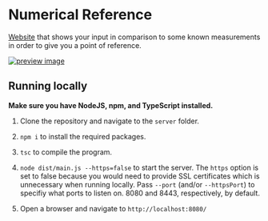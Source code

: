 # Numerical Reference
[Website](https://numericalreference.com/) that shows your input in comparison to some known measurements in order to give you a point of reference. 

[![preview image](https://i.imgur.com/IB4vBbs.png)](https://numericalreference.com/)

## Running locally

**Make sure you have NodeJS, npm, and TypeScript installed.**

1. Clone the repository and navigate to the `server` folder. 

2. `npm i` to install the required packages. 

3. `tsc` to compile the program.

4. `node dist/main.js --https=false` to start the server. The `https` option is set to false because you would need to provide SSL certificates which is unnecessary when running locally.
 Pass `--port` (and/or `--httpsPort`) to specifiy what ports to listen on. 8080 and 8443, respectively, by default.
 
5. Open a browser and navigate to `http://localhost:8080/`
